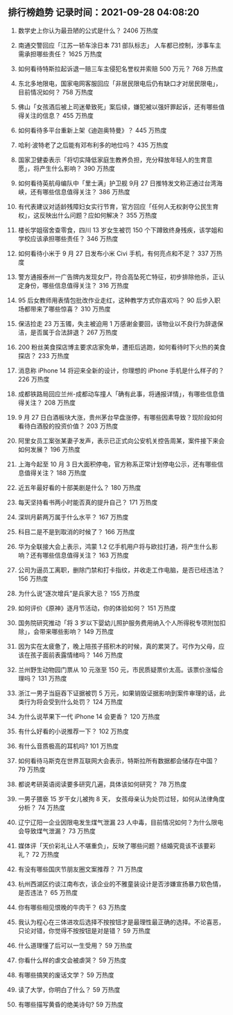 
## 排行榜趋势 记录时间：2021-09-28 04:08:20
  
  1. 数学史上你认为最丑陋的公式是什么？ 2406 万热度
    
  2. 南通交警回应「江苏一轿车涂日本 731 部队标志」 人车都已控制，涉事车主需承担哪些责任？ 1625 万热度
    
  3. 如何看待特斯拉起诉退一赔三车主侵犯名誉权并索赔 500 万元？ 768 万热度
    
  4. 东北多地限电，国家电网客服回应「非居民限电后仍有缺口才对居民限电」，目前情况如何？ 758 万热度
    
  5. 佛山「女孩酒后被上司迷晕致死」案后续，嫌犯被以强奸罪起诉，还有哪些值得关注的信息？ 455 万热度
    
  6. 如何看待多平台重新上架《迪迦奥特曼》？ 445 万热度
    
  7. 哈利·波特老了之后能有邓布利多的地位吗？ 435 万热度
    
  8. 国家卫健委表示「将切实降低家庭生教养负担，充分释放年轻人的生育意愿」，将产生什么影响？ 390 万热度
    
  9. 如何看待英航母编队中「里士满」护卫舰 9月 27 日推特发文称正通过台湾海峡，还有哪些信息值得关注？ 386 万热度
    
  10. 有代表建议对适龄残障妇女实行节育，官方回应「任何人无权剥夺公民生育权」，这反映出什么问题？应如何解决？ 355 万热度
    
  11. 楼长学姐宿舍查零食，四川 13 岁女生被罚 150 个下蹲致终身残疾，该学姐和学校应该承担哪些责任？ 346 万热度
    
  12. 如何看待小米于 9 月 27 日发布小米 Civi 手机，有何亮点和不足？ 337 万热度
    
  13. 警方通报泰州一广告牌内发现女尸，符合高坠死亡特征，初步排除他杀，正认定身份，哪些信息值得关注？ 316 万热度
    
  14. 95 后女教师用表情包批改作业走红，这种教学方式你喜欢吗？ 90 后步入职场都带来了哪些惊喜？ 310 万热度
    
  15. 保洁捡走 23 万玉镯，失主被迫用 1 万感谢金要回，该物业以不良行为辞退保洁，是否属于合法辞退？ 267 万热度
    
  16. 200 粉丝美食探店博主要求店家免单，遭拒后逃跑，如何看待时下火热的美食探店？ 233 万热度
    
  17. 消息称 iPhone 14 将迎来全新的设计，你理想的 iPhone 手机是什么样子的？ 226 万热度
    
  18. 成都铁路局回应兰州-成都动车撞人「确有此事，将通报详情」，有哪些信息值得关注？ 208 万热度
    
  19. 9 月 27 日白酒板块大涨，贵州茅台早盘涨停，有哪些因素导致？现阶段如何看待白酒股的投资价值？ 203 万热度
    
  20. 阿里女员工案张某妻子发声，表示已正式向公安机关控告周某，案件接下来会如何发展？ 196 万热度
    
  21. 上海今起至 10 月 3 日大面积停电，官方称系正常计划停电公示，还有哪些信息值得关注？ 188 万热度
    
  22. 近五年最好看的十部美剧是什么？ 180 万热度
    
  23. 每天坚持看书两小时能否真的提升自己？ 171 万热度
    
  24. 深圳月薪两万属于什么水平？ 167 万热度
    
  25. 科目二是不是到取消的时候了？ 166 万热度
    
  26. 华为全联接大会上表示，鸿蒙 1.2 亿手机用户将与欧拉打通，将产生什么影响？还有哪些信息值得关注？ 163 万热度
    
  27. 公司为逼员工离职，删除门禁和打卡指纹，并收走工作电脑，是否已经违法？ 156 万热度
    
  28. 为什么说“逐次增兵”是兵家大忌？ 155 万热度
    
  29. 如何评价《原神》逐月节活动，你的体验如何？ 151 万热度
    
  30. 国务院研究推动「将 3 岁以下婴幼儿照护服务费用纳入个人所得税专项附加扣除」，会带来哪些影响？ 149 万热度
    
  31. 因为实在太疲惫了，晚上陪孩子搭积木的时候，真的累哭了。可作为父母，应该在孩子面前表露情绪吗？ 146 万热度
    
  32. 兰州野生动物园门票从 10 元涨至 150 元，市民质疑票价太高。该票价涨幅合理吗？ 131 万热度
    
  33. 浙江一男子当庭吞下证据被罚 5 万元，如果销毁证据影响到案件审理的话，此类行为将会受到什么处罚？ 124 万热度
    
  34. 为什么说苹果下一代 iPhone 14 会更香？ 120 万热度
    
  35. 有什么好看的小说推荐一下？ 102 万热度
    
  36. 有什么音质极高的耳机吗? 101 万热度
    
  37. 如何看待马斯克在世界互联网大会表示，特斯拉所有数据都会储存在中国？ 79 万热度
    
  38. 都说考研英语阅读要多研究几遍，具体该如何研究？ 78 万热度
    
  39. 一男子猥亵 15 岁干女儿被拘 8 天， 女孩母亲认为处罚过轻，如何从法律角度分析？ 74 万热度
    
  40. 辽宁辽阳一企业因限电发生煤气泄漏 23 人中毒，目前情况如何？为什么限电会导致煤气泄漏？ 73 万热度
    
  41. 媒体评「天价彩礼让人不堪重负」，反映了哪些问题？结婚究竟该不该要彩礼？ 72 万热度
    
  42. 有没有哪些国庆节朋友圈文案推荐？ 71 万热度
    
  43. 杭州西湖区约谈江南布衣，该企业的不雅童装设计是否涉嫌宣扬暴力软色情，是否违法？ 65 万热度
    
  44. 你有哪些相见恨晚的牛肉干？ 63 万热度
    
  45. 我认为程心在三体进攻后选择不按按钮才是最理性最正确的选择。不论喜恶，只论对错，你觉得不按按钮是对是错？ 59 万热度
    
  46. 什么道理懂了后可以一生受用？ 59 万热度
    
  47. 你看什么样的虐文会被虐哭？ 59 万热度
    
  48. 有哪些搞笑的废话文学？ 59 万热度
    
  49. 读了大学，你明白了什么？ 59 万热度
    
  50. 有哪些描写黄昏的绝美诗句? 59 万热度
    